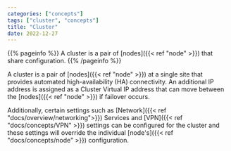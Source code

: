 ```yaml
---
categories: ["concepts"]
tags: ["cluster", "concepts"]
title: "Cluster"
date: 2022-12-27
---
```


{{% pageinfo %}}
A cluster is a pair of [nodes]({{< ref "node" >}}) that share configuration.
{{% /pageinfo %}}

A cluster is a pair of [nodes]({{< ref "node" >}}) at a single site that provides automated high-availability (HA) connectivity. An additional IP address is assigned as a Cluster Virtual IP address that can move between the [nodes]({{< ref "node" >}}) if failover occurs. 

Additionally, certain settings such as [Network]({{< ref "docs/overview/networking">}}) Services and [VPN]({{< ref "docs/concepts/VPN" >}}) settings can be configured for the cluster and these settings will override the individual [node's]({{< ref "docs/concepts/node" >}}) configuration.




